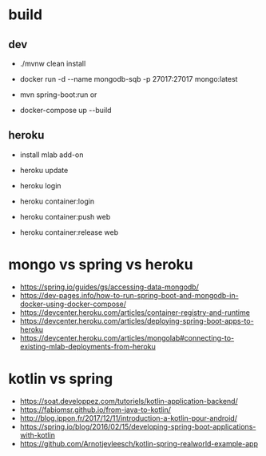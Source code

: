 # build

## dev
- ./mvnw clean install

- docker run -d --name mongodb-sqb -p 27017:27017 mongo:latest
- mvn spring-boot:run
or
- docker-compose up --build

## heroku

- install mlab add-on

- heroku update
- heroku login
- heroku container:login
- heroku container:push web
- heroku container:release web




# mongo vs spring vs heroku

- https://spring.io/guides/gs/accessing-data-mongodb/
- https://dev-pages.info/how-to-run-spring-boot-and-mongodb-in-docker-using-docker-compose/
- https://devcenter.heroku.com/articles/container-registry-and-runtime
- https://devcenter.heroku.com/articles/deploying-spring-boot-apps-to-heroku
- https://devcenter.heroku.com/articles/mongolab#connecting-to-existing-mlab-deployments-from-heroku

# kotlin vs spring

- https://soat.developpez.com/tutoriels/kotlin-application-backend/
- https://fabiomsr.github.io/from-java-to-kotlin/
- http://blog.ippon.fr/2017/12/11/introduction-a-kotlin-pour-android/
- https://spring.io/blog/2016/02/15/developing-spring-boot-applications-with-kotlin
- https://github.com/Arnotjevleesch/kotlin-spring-realworld-example-app

